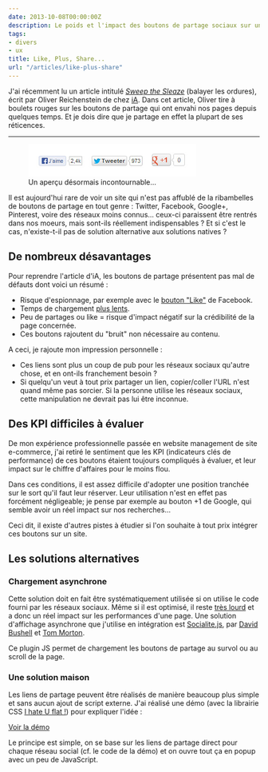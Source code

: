 ```yaml
---
date: 2013-10-08T00:00:00Z
description: Le poids et l'impact des boutons de partage sociaux sur un site
tags:
- divers
- ux
title: Like, Plus, Share...
url: "/articles/like-plus-share"
---
```


J'ai récemment lu un article intitulé *[Sweep the Sleaze](http://ia.net/blog/sweep-the-sleaze/)* (balayer les ordures), écrit par Oliver Reichenstein de chez [iA](http://ia.net/). Dans cet article, Oliver tire à boulets rouges sur les boutons de partage qui ont envahi nos pages depuis quelques temps. Et je dois dire que je partage en effet la plupart de ses réticences.

---

<figure>
  <img src="/assets/img/boutons-sociaux.jpg" alt="Boutons sociaux" class="imgb">
  <figcaption>Un aperçu désormais incontournable...</figcaption>
</figure>

Il est aujourd'hui rare de voir un site qui n'est pas affublé de la ribambelles de boutons de partage en tout genre&nbsp;: Twitter, Facebook, Google+, Pinterest, voire des réseaux moins connus... ceux-ci paraissent être rentrés dans nos moeurs, mais sont-ils réellement indispensables&nbsp;? Et si c'est le cas, n'existe-t-il pas de solution alternative aux solutions natives&nbsp;?

## De nombreux désavantages

Pour reprendre l'article d'iA, les boutons de partage présentent pas mal de défauts dont voici un résumé&nbsp;:

* Risque d'espionnage, par exemple avec le [bouton "Like"](http://theweek.com/article/index/215546/is-facebooks-like-button-spying-on-you) de Facebook.
* Temps de chargement [plus lents](http://zurb.com/article/883/small-painful-buttons-why-social-media-bu).
* Peu de partages ou like = risque d'impact négatif sur la crédibilité de la page concernée.
* Ces boutons rajoutent du "bruit" non nécessaire au contenu.

A ceci, je rajoute mon impression personnelle&nbsp;:

* Ces liens sont plus un coup de pub pour les réseaux sociaux qu'autre chose, et en ont-ils franchement besoin&nbsp;?
* Si quelqu'un veut à tout prix partager un lien, copier/coller l'URL n'est quand même pas sorcier. Si la personne utilise les réseaux sociaux, cette manipulation ne devrait pas lui être inconnue.

## Des KPI difficiles à évaluer

De mon expérience professionnelle passée en website management de site e-commerce, j'ai retiré le sentiment que les KPI (indicateurs clés de performance) de ces boutons étaient toujours compliqués à évaluer, et leur impact sur le chiffre d'affaires pour le moins flou.

Dans ces conditions, il est assez difficile d'adopter une position tranchée sur le sort qu'il faut leur réserver. Leur utilisation n'est en effet pas forcément négligeable; je pense par exemple au bouton +1 de Google, qui semble avoir un réel impact sur nos recherches...

Ceci dit, il existe d'autres pistes à étudier si l'on souhaite à tout prix intégrer ces boutons sur un site.

## Les solutions alternatives

### Chargement asynchrone

Cette solution doit en fait être systématiquement utilisée si on utilise le code fourni par les réseaux sociaux. Même si il est optimisé, il reste [très lourd](http://zurb.com/article/883/small-painful-buttons-why-social-media-bu) et a donc un réel impact sur les performances d'une page. Une solution d'affichage asynchrone que j'utilise en intégration est [Socialite.js](http://socialitejs.com/), par [David Bushell](http://dbushell.com/) et [Tom Morton](http://twmorton.com/).

Ce plugin JS permet de chargement les boutons de partage au survol ou au scroll de la page.

### Une solution maison

Les liens de partage peuvent être réalisés de manière beaucoup plus simple et sans aucun ajout de script externe.
J'ai réalisé une démo (avec la librairie CSS [I hate U flat !](/projets/ihateuflat/)) pour expliquer l'idée&nbsp;:

<p class="demo"><a href="/demos/boutons-partage.html">Voir la démo</a></p>

Le principe est simple, on se base sur les liens de partage direct pour chaque réseau social (cf. le code de la démo) et on ouvre tout ça en popup avec un peu de JavaScript.
